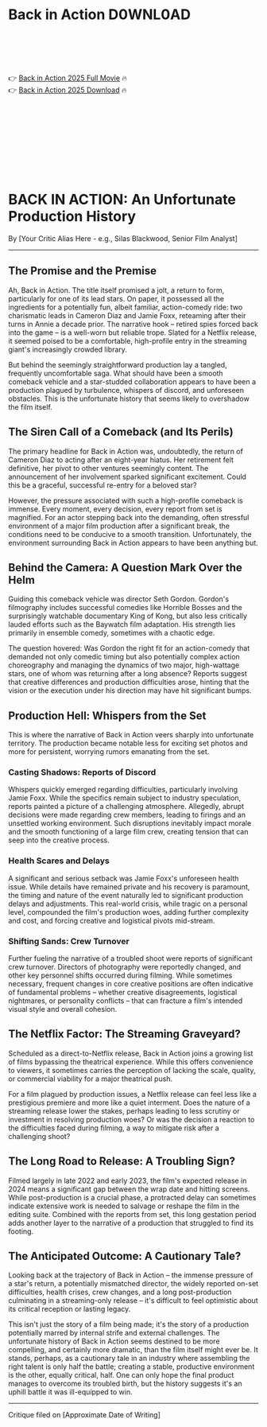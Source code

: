 # Back in Action D0WNL0AD

<br><br><br><br>


👉 <a href="https://Ryan-fitsinanaph1987.github.io/krxfrpdggj/">Back in Action 2025 Full Movie</a> 🔥
<br>
👉 <a href="https://Ryan-fitsinanaph1987.github.io/krxfrpdggj/">Back in Action 2025 Download</a> 🔥


<br><br><br><br><br><br><br><br>



# BACK IN ACTION: An Unfortunate Production History

By [Your Critic Alias Here - e.g., Silas Blackwood, Senior Film Analyst]

---

## The Promise and the Premise

Ah, Back in Action. The title itself promised a jolt, a return to form, particularly for one of its lead stars. On paper, it possessed all the ingredients for a potentially fun, albeit familiar, action-comedy ride: two charismatic leads in Cameron Diaz and Jamie Foxx, reteaming after their turns in Annie a decade prior. The narrative hook – retired spies forced back into the game – is a well-worn but reliable trope. Slated for a Netflix release, it seemed poised to be a comfortable, high-profile entry in the streaming giant's increasingly crowded library.

But behind the seemingly straightforward production lay a tangled, frequently uncomfortable saga. What should have been a smooth comeback vehicle and a star-studded collaboration appears to have been a production plagued by turbulence, whispers of discord, and unforeseen obstacles. This is the unfortunate history that seems likely to overshadow the film itself.

## The Siren Call of a Comeback (and Its Perils)

The primary headline for Back in Action was, undoubtedly, the return of Cameron Diaz to acting after an eight-year hiatus. Her retirement felt definitive, her pivot to other ventures seemingly content. The announcement of her involvement sparked significant excitement. Could this be a graceful, successful re-entry for a beloved star?

However, the pressure associated with such a high-profile comeback is immense. Every moment, every decision, every report from set is magnified. For an actor stepping back into the demanding, often stressful environment of a major film production after a significant break, the conditions need to be conducive to a smooth transition. Unfortunately, the environment surrounding Back in Action appears to have been anything but.

## Behind the Camera: A Question Mark Over the Helm

Guiding this comeback vehicle was director Seth Gordon. Gordon's filmography includes successful comedies like Horrible Bosses and the surprisingly watchable documentary King of Kong, but also less critically lauded efforts such as the Baywatch film adaptation. His strength lies primarily in ensemble comedy, sometimes with a chaotic edge.

The question hovered: Was Gordon the right fit for an action-comedy that demanded not only comedic timing but also potentially complex action choreography and managing the dynamics of two major, high-wattage stars, one of whom was returning after a long absence? Reports suggest that creative differences and production difficulties arose, hinting that the vision or the execution under his direction may have hit significant bumps.

## Production Hell: Whispers from the Set

This is where the narrative of Back in Action veers sharply into unfortunate territory. The production became notable less for exciting set photos and more for persistent, worrying rumors emanating from the set.

### Casting Shadows: Reports of Discord

Whispers quickly emerged regarding difficulties, particularly involving Jamie Foxx. While the specifics remain subject to industry speculation, reports painted a picture of a challenging atmosphere. Allegedly, abrupt decisions were made regarding crew members, leading to firings and an unsettled working environment. Such disruptions inevitably impact morale and the smooth functioning of a large film crew, creating tension that can seep into the creative process.

### Health Scares and Delays

A significant and serious setback was Jamie Foxx's unforeseen health issue. While details have remained private and his recovery is paramount, the timing and nature of the event naturally led to significant production delays and adjustments. This real-world crisis, while tragic on a personal level, compounded the film's production woes, adding further complexity and cost, and forcing creative and logistical pivots mid-stream.

### Shifting Sands: Crew Turnover

Further fueling the narrative of a troubled shoot were reports of significant crew turnover. Directors of photography were reportedly changed, and other key personnel shifts occurred during filming. While sometimes necessary, frequent changes in core creative positions are often indicative of fundamental problems – whether creative disagreements, logistical nightmares, or personality conflicts – that can fracture a film's intended visual style and overall cohesion.

## The Netflix Factor: The Streaming Graveyard?

Scheduled as a direct-to-Netflix release, Back in Action joins a growing list of films bypassing the theatrical experience. While this offers convenience to viewers, it sometimes carries the perception of lacking the scale, quality, or commercial viability for a major theatrical push.

For a film plagued by production issues, a Netflix release can feel less like a prestigious premiere and more like a quiet interment. Does the nature of a streaming release lower the stakes, perhaps leading to less scrutiny or investment in resolving production woes? Or was the decision a reaction to the difficulties faced during filming, a way to mitigate risk after a challenging shoot?

## The Long Road to Release: A Troubling Sign?

Filmed largely in late 2022 and early 2023, the film's expected release in 2024 means a significant gap between the wrap date and hitting screens. While post-production is a crucial phase, a protracted delay can sometimes indicate extensive work is needed to salvage or reshape the film in the editing suite. Combined with the reports from set, this long gestation period adds another layer to the narrative of a production that struggled to find its footing.

## The Anticipated Outcome: A Cautionary Tale?

Looking back at the trajectory of Back in Action – the immense pressure of a star's return, a potentially mismatched director, the widely reported on-set difficulties, health crises, crew changes, and a long post-production culminating in a streaming-only release – it's difficult to feel optimistic about its critical reception or lasting legacy.

This isn't just the story of a film being made; it's the story of a production potentially marred by internal strife and external challenges. The unfortunate history of Back in Action seems destined to be more compelling, and certainly more dramatic, than the film itself might ever be. It stands, perhaps, as a cautionary tale in an industry where assembling the right talent is only half the battle; creating a stable, productive environment is the other, equally critical, half. One can only hope the final product manages to overcome its troubled birth, but the history suggests it's an uphill battle it was ill-equipped to win.

---
Critique filed on [Approximate Date of Writing]


